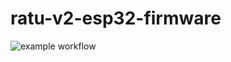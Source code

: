 # ratu-v2-esp32-firmware

![example workflow](https://github.com/dkaukov/ratu-v2-esp32-firmware/actions/workflows/main.yml/badge.svg)
